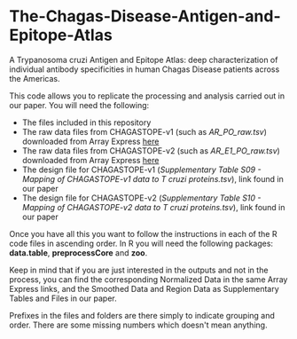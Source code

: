 # The-Chagas-Disease-Antigen-and-Epitope-Atlas
A Trypanosoma cruzi Antigen and Epitope Atlas: deep characterization of individual antibody specificities in human Chagas Disease patients across the Americas.

This code allows you to replicate the processing and analysis carried out in our paper. You will need the following:

* The files included in this repository
* The raw data files from CHAGASTOPE-v1 (such as *AR_PO_raw.tsv*) downloaded from Array Express [here](https://www.ebi.ac.uk/arrayexpress/experiments/E-MTAB-11651/)
* The raw data files from CHAGASTOPE-v2 (such as *AR_E1_PO_raw.tsv*) downloaded from Array Express [here](https://www.ebi.ac.uk/arrayexpress/experiments/E-MTAB-11655/)
* The design file for CHAGASTOPE-v1 (*Supplementary Table S09 - Mapping of CHAGASTOPE-v1 data to T cruzi proteins.tsv*), link found in our paper
* The design file for CHAGASTOPE-v2 (*Supplementary Table S10 - Mapping of CHAGASTOPE-v2 data to T cruzi proteins.tsv*), link found in our paper

Once you have all this you want to follow the instructions in each of the R code files in ascending order. In R you will need the following packages: **data.table**, 
**preprocessCore** and **zoo**. 

Keep in mind that if you are just interested in the outputs and not in the process, you can find the corresponding Normalized Data in the same Array Express links, and the Smoothed Data and Region Data as Supplementary Tables and Files in our paper.

Prefixes in the files and folders are there simply to indicate grouping and order. There are some missing numbers which doesn't mean anything.
